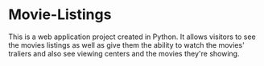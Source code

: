 # Movie-Listings
This is a web application project created in Python. It allows visitors to see the movies listings as well as give them the ability to watch the movies' traliers and also see viewing centers and the movies they're showing.
